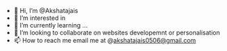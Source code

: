 - 👋 Hi, I’m @Akshatajais
- 👀 I’m interested in 
- 🌱 I’m currently learning ...
- 💞️ I’m looking to collaborate on websites developemnt or personalisation 
- 📫 How to reach me email me at @akshatajais0506@gmail.com

<!---
Akshatajais/Akshatajais is a ✨ special ✨ repository because its `README.md` (this file) appears on your GitHub profile.
You can click the Preview link to take a look at your changes.
--->
